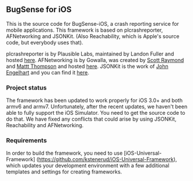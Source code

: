 ## BugSense for iOS

This is the source code for BugSense-iOS, a crash reporting service for mobile applications. This framework is based on plcrashreporter, AFNetworking and JSONKit. (Also Reachability, which is Apple's source code, but everybody uses that). 

plcrashreporter is by Plausible Labs, maintained by Landon Fuller and hosted [here](http://code.google.com/p/plcrashreporter/). AFNetworking is by Gowalla, was created by [Scott Raymond](https://github.com/sco/) and [Mattt Thompson](https://github.com/mattt) and hosted [here](https://github.com/gowalla/AFNetworking). JSONKit is the work of [John Engelhart](https://github.com/johnezang) and you can find it [here](https://github.com/johnezang/JSONKit).


### Project status

The framework has been updated to work properly for iOS 3.0+ and both armv6 and armv7. Unfortunately, after the recent updates, we haven't been able to fully support the iOS Simulator. You need to get the source code to do that. We have fixed any conflicts that could arise by using JSONKit, Reachability and AFNetworking. 


### Requirements 

In order to build the framework, you need to use [iOS-Universal-Framework] (https://github.com/kstenerud/iOS-Universal-Framework), which updates your development environment with a few additional templates and settings for creating frameworks.


